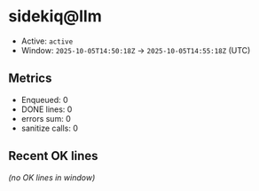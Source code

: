 # sidekiq@llm

- Active: `active`
- Window: `2025-10-05T14:50:18Z` → `2025-10-05T14:55:18Z` (UTC)

## Metrics
- Enqueued: 0
- DONE lines: 0
- errors sum: 0
- sanitize calls: 0

## Recent OK lines
_(no OK lines in window)_
